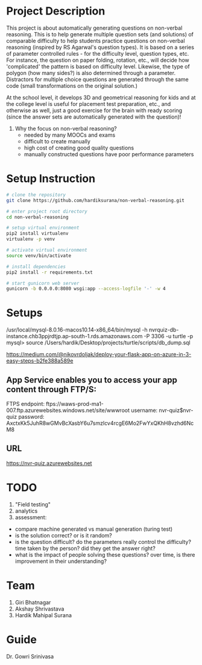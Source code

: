 # Project Description

This project is about automatically generating questions on non-verbal reasoning. This is to help generate multiple question sets (and solutions) of comparable difficulty to help students practice questions on non-verbal reasoning (inspired by RS Agarwal's question types). It is based on a series of parameter controlled rules - for the difficulty level, question types, etc. For instance, the question on paper folding, rotation, etc., will decide how 'complicated' the pattern is based on difficulty level. Likewise, the type of polygon (how many sides?) is also determined through a parameter. Distractors for multiple choice questions are generated through the same code (small transformations on the original solution.) 

At the school level, it develops 3D and geometrical reasoning for kids and at the college level is useful for placement test preparation, etc., and otherwise as well, just a good exercise for the brain with ready scoring (since the answer sets are automatically generated with the question)!  

1. Why the focus on non-verbal reasoning?
   - needed by many MOOCs and exams
   - difficult to create manually
   - high cost of creating good quality questions
   - manually constructed questions have poor performance parameters


# Setup Instruction


```sh
# clone the repository
git clone https://github.com/hardiksurana/non-verbal-reasoning.git

# enter project root directory
cd non-verbal-reasoning

# setup virtual environment
pip2 install virtualenv
virtualenv -p venv

# activate virtual environment
source venv/bin/activate

# install dependencies
pip2 install -r requirements.txt

# start gunicorn web server
gunicorn -b 0.0.0.0:8080 wsgi:app --access-logfile '-' -w 4
```


# Setups
/usr/local/mysql-8.0.16-macos10.14-x86_64/bin/mysql -h nvrquiz-db-instance.chb3ppjrdtjp.ap-south-1.rds.amazonaws.com -P 3306 -u turtle -p
mysql> source /Users/hardik/Desktop/projects/turtle/scripts/db_dump.sql

https://medium.com/@nikovrdoljak/deploy-your-flask-app-on-azure-in-3-easy-steps-b2fe388a589e

## App Service enables you to access your app content through FTP/S:

FTPS endpoint: ftps://waws-prod-ma1-007.ftp.azurewebsites.windows.net/site/wwwroot
username: nvr-quiz\$nvr-quiz
password: AxctxKk5JuhR8wGMvBcXasbY6u7smzlcv4rcgE6Mo2FwYxQKhH8vzhd6NcM8

## URL
https://nvr-quiz.azurewebsites.net


# TODO
1. "Field testing"
2. analytics
3. assessment:
  - compare machine generated vs manual generation (turing test)
  - is the solution correct? or is it random?
  - is the question difficult? do the parameters really control the difficulty? time taken by the person? did they get the answer right?
  - what is the impact of people solving these questions? over time, is there improvement in their understanding?


# Team
1. Giri Bhatnagar
2. Akshay Shrivastava
3. Hardik Mahipal Surana

# Guide
Dr. Gowri Srinivasa
